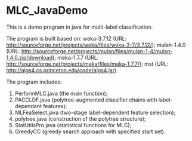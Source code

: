 # MLC_JavaDemo
This is a demo program in java for multi-label classification.

The program is built based on:
weka-3.7.12 (URL: http://sourceforge.net/projects/weka/files/weka-3-7/3.7.12/); 
mulan-1.4.0 (URL: http://sourceforge.net/projects/mulan/files/mulan-1-4/mulan-1.4.0.zip/download); 
meka-1.7.7 (URL: http://sourceforge.net/projects/meka/files/meka-1.7.7/); mst (URL: http://algs4.cs.princeton.edu/code/algs4.jar).

The program includes:
1. PerformMLC.java
(the main function);
2. PACCLDF.java
(polytree-augmented classifier chains with label-dependent features);
3. MLFeaSelect.java
(two-stage label-dependent feature selection);
4. polytree.java
(construction of the polytree structure);
5. StatUtilsPro.java
(statistical functions for MLC);
6. GreedyCC
(greedy search approach with specified start set).
